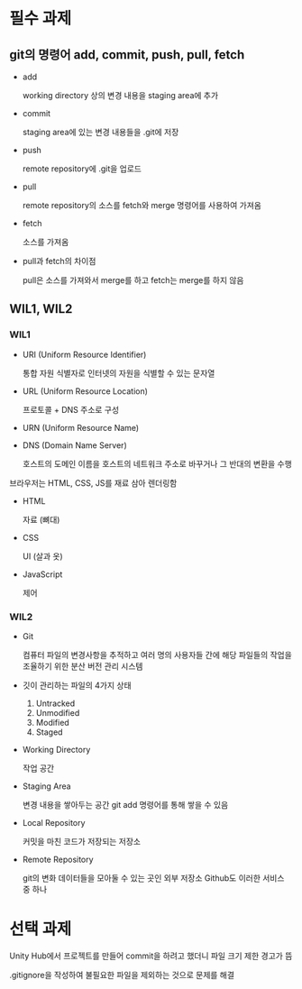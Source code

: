 # 필수 과제

## git의 명령어 add, commit, push, pull, fetch

* add

    working directory 상의 변경 내용을 staging area에 추가

* commit

    staging area에 있는 변경 내용들을 .git에 저장

* push

    remote repository에 .git을 업로드

* pull

    remote repository의 소스를 fetch와 merge 명령어를 사용하여 가져옴

* fetch

    소스를 가져옴

* pull과 fetch의 차이점

    pull은 소스를 가져와서 merge를 하고 fetch는 merge를 하지 않음

## WIL1, WIL2

### WIL1

* URI (Uniform Resource Identifier)

    통합 자원 식별자로 인터넷의 자원을 식별할 수 있는 문자열

* URL (Uniform Resource Location)

    프로토콜 + DNS 주소로 구성

* URN (Uniform Resource Name)

* DNS (Domain Name Server)

    호스트의 도메인 이름을 호스트의 네트워크 주소로 바꾸거나 그 반대의 변환을 수행

브라우저는 HTML, CSS, JS를 재료 삼아 렌더링함

* HTML

    자료 (뼈대)

* CSS

    UI (살과 옷)

* JavaScript

    제어

### WIL2

* Git

    컴퓨터 파일의 변경사항을 추적하고 여러 명의 사용자들 간에 해당 파일들의 작업을 조율하기 위한 분산 버전 관리 시스템

* 깃이 관리하는 파일의 4가지 상태

    1. Untracked
    2. Unmodified
    3. Modified
    4. Staged

* Working Directory

    작업 공간

* Staging Area

    변경 내용을 쌓아두는 공간
    git add 명령어를 통해 쌓을 수 있음

* Local Repository

    커밋을 마친 코드가 저장되는 저장소

* Remote Repository

    git의 변화 데이터들을 모아둘 수 있는 곳인 외부 저장소
    Github도 이러한 서비스 중 하나

# 선택 과제

Unity Hub에서 프로젝트를 만들어 commit을 하려고 했더니 파일 크기 제한 경고가 뜸

.gitignore을 작성하여 불필요한 파일을 제외하는 것으로 문제를 해결
